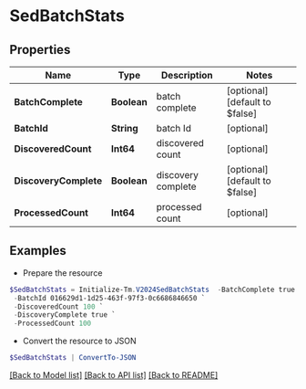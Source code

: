 # SedBatchStats
## Properties

Name | Type | Description | Notes
------------ | ------------- | ------------- | -------------
**BatchComplete** | **Boolean** | batch complete | [optional] [default to $false]
**BatchId** | **String** | batch Id | [optional] 
**DiscoveredCount** | **Int64** | discovered count | [optional] 
**DiscoveryComplete** | **Boolean** | discovery complete | [optional] [default to $false]
**ProcessedCount** | **Int64** | processed count | [optional] 

## Examples

- Prepare the resource
```powershell
$SedBatchStats = Initialize-Tm.V2024SedBatchStats  -BatchComplete true `
 -BatchId 016629d1-1d25-463f-97f3-0c6686846650 `
 -DiscoveredCount 100 `
 -DiscoveryComplete true `
 -ProcessedCount 100
```

- Convert the resource to JSON
```powershell
$SedBatchStats | ConvertTo-JSON
```

[[Back to Model list]](../README.md#documentation-for-models) [[Back to API list]](../README.md#documentation-for-api-endpoints) [[Back to README]](../README.md)

